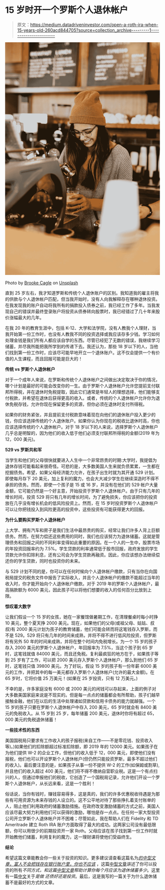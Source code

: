 # 15 岁时开一个罗斯个人退休帐户

> 原文：<https://medium.datadriveninvestor.com/open-a-roth-ira-when-15-years-old-260acd844705?source=collection_archive---------1----------------------->

![](img/20d1e709993b4e0a2089b636481520a4.png)

Photo by [Brooke Cagle](https://unsplash.com/@brookecagle?utm_source=medium&utm_medium=referral) on [Unsplash](https://unsplash.com?utm_source=medium&utm_medium=referral)

直到 25 岁左右，我才知道罗斯和传统个人退休账户的区别。我知道我的雇主将我的供款与个人退休帐户匹配，但当我开始时，没有人向我解释存在哪种退休投资。在我发现我的账户自动将我所有的捐款投入债券之前，我已经工作了多年。当我发现自己的错误并最终登录账户将投资从债券转向股票时，我已经错过了几十年来股价涨幅最大的几年。

在我 20 年的教育生涯中，包括 K-12、大学和法学院，没有人教我个人理财，当我开始第一份工作时，也没有人教我不同的投资选择或我应该存多少钱。学习如何处理金钱是我们所有人都应该自学的东西。尽管已经犯了无数的错误，我继续学习储蓄，并尽我所能把我所学到的传递下去。我还认为，那些 18 岁以下的人，当他们找到第一份工作时，应该尽可能早地开立一个退休账户。这不仅会提供一个有价值的人生课程，而且回报可能是巨大的！

**传统 vs 罗斯个人退休帐户**

对于一个成年人来说，在罗斯和传统个人退休帐户之间做出决定取决于你的情况，哪个计划是最好的可能会改变你的一生。由于罗斯个人退休帐户允许您提前支付联邦所得税，并在退休时免税提取，因此它们通常是年轻人的理想选择，他们能够支付税款，并希望在退休后获得更高的收入。或者，传统的个人退休帐户允许你为退休免税存钱，允许你现在保留更多的资源，但你必须在退休时支付所得税。

如果你的财务紧张，并且提前支付税款意味着现在向他们的退休账户投入更少的钱，你应该选择传统的个人退休账户。如果你认为你现在的税收比退休时高，你也应该选择传统的个人退休帐户。对于 18 岁以下的人来说，选择罗斯个人退休帐户几乎总是明智的，因为他们的收入低于他们必须支付联邦所得税的金额(2019 年为 12，000 美元)。

**529 vs 罗斯共和军**

当学生和他们的父母很快就要进入人生中一个非常昂贵的时期:大学时，我提倡为退休存钱可能看起来很奇怪。可悲的是，大多数美国人生来就负债累累，一生都在挖掘债务。希望，如果父母经济能力允许，在孩子出生时就为其开通 529 计划。即使每月存下 20 美元，加上复利的魔力，也会大大减少学生在继续深造时不得不承担的债务。然而，即使一个孩子是 15 或 16 岁，并没有在他们的 529 帐户大量金额，它可能仍然是一个好主意，开始投资于罗斯个人退休帐户。由于只有几年的增长时间，投资 529 将只有几年的增长时间，为了避免损失，你应该把你的投资放在几乎没有增长机会的低风险投资上。然而，在 15 岁时投资罗斯个人退休帐户可以让你把钱投入到风险更高的投资中，这些投资有可能获得更大的回报。

**为什么要购买罗斯个人退休帐户**

上大学、拥有汽车和房子是我们生活中最昂贵的购买，经常让我们许多人背上巨额债务。然而，在努力偿还这些费用的同时，我们也应该努力为退休储蓄。这就是管理债务和回报之间的不同利率变得如此重要的原因。在一个人的一生中，股票市场的年投资回报率约为 7.5%。学生贷款的利率通常低于股市回报，政府发放的学生贷款允许你扣除利息，还有公司会为学生贷款再融资。因此，你应该想办法继续偿还你的学生贷款，同时也投资你的未来。

与 529 计划不同的是，你可以在任何时候向个人退休帐户缴款，只有当你在向国税局提交的税务文件中报告了实际收入，并且个人退休帐户的缴款不能超过当年的收入时，你才能开始向个人退休帐户缴款。对于 2019 年的罗斯个人退休帐户，最高捐款额为 6000 美元，因此孩子可以将他们想要的收入的任何百分比放到上限。

**惊叹着大数字**

让我们假设一个 15 岁的女孩，她在一家餐馆做暑期工作，在清理餐桌时每小时挣 10 美元，整个夏天挣 2000 美元。现在，如果他们的父母(或祖父母、姑姑、叔叔)有 2000 美元计划为孩子的教育储蓄，他们可能会转而将这笔钱存入罗斯，而不是 529。529 将只有几年的时间来成熟，并将不得不进行低风险投资，但罗斯将有另外 50 年的时间来成熟，并将在整个时间内免税增长。为一个 15 岁的孩子存入 2000 美元的罗斯个人退休帐户，年回报率为 7.5%，当这个孩子到 65 岁时，这笔钱就值 84000 美元，而且还免税。复利最疯狂的地方在于，如果孩子等到 25 岁有了工作，可以把 2000 美元存入罗斯个人退休帐户，那么到他们 65 岁时，这笔钱只值 39800 美元。为了好玩，假设 15 岁的孩子有一份年薪 6000 美元的工作，并把其中的每一美元都存入罗斯个人退休帐户(允许的最大金额)。在 65 岁时，它将价值 25 万美元！(如果在 25 岁投资，只有 12 万美元。)

不幸的是，许多家庭没有 6000 或 2000 美元的闲钱可以存起来，上面的例子对大多数美国家庭来说是不现实的。但是每一点点的储蓄都会有所帮助，孩子们越早接触金融，他们在以后的生活中处理诸如贷款和信用卡债务的能力就越强。一个 15 岁的孩子只要在罗斯个人退休帐户中存入 200 美元，65 岁时就会有 8400 美元的免税收入。从 15 岁到 25 岁，每年储蓄 200 美元，退休时你将有超过 65，000 美元的免税退休储蓄！

**一些技术性的东西**

美国国税局只要求有工作收入的孩子报税(来自工作——不是零花钱、投资收入等)。)如果他们的扣除额超过标准扣除额，即 2019 年的 12000 美元。如果孩子在为他们提供 W-2 的企业工作，但他们的收入低于 12，000 美元，即使他们没有报税，他们也可以开设罗斯个人退休帐户(但仍然只能投资罗斯，最多不超过他们的收入)。最后要注意的是，如果孩子从事一份不提供 W-2 的工作(如保姆或割草),并且他们的收入超过 400 美元，他们将不得不缴纳自营职业税。这是一个有点扫兴的人，但通过申报他们的税收，它创造了一个国税局记录，允许他们开设一个罗斯个人退休帐户，从长远来看，这是一个胜利！

俗话说，当你有钱时，赚钱容易得多，这是真的，我们的许多优惠税收待遇是为那些有可用资源为未来存钱的人设立的。这不公平地对待了那些挣扎着支付账单的人，阻止他们利用政府的储蓄激励措施。在政府改变激励储蓄的方式之前，美国人应该尽最大努力利用他们可以获得的激励，哪怕是存一点点。在任何一家大型投资公司开立罗斯个人退休帐户并不困难；尽管如此，我在帮助人们在 Fidelity 和 TD Ameritrade 建立 Roth IRA 账户方面取得了最大的成功。这两家公司没有最低限额，你可以用很少的前期投资开一家 Roth。父母应该在孩子找到第一份工作时就开始教他们储蓄，利用复利的魔力，这一理财课将使他们受益终生。

**结论**

希望这篇文章能教会你一些关于投资的知识。更多建议请查看这篇名为[*的中型文章，富人不会把钱存在银行账户里，你也不应该*](https://medium.com/datadriveninvestor/rich-people-dont-keep-money-in-a-bank-account-you-shouldn-t-either-de8cd890d649) ，这篇[中型文章](https://medium.com/@bigguyjer803_14349/easy-steps-to-becoming-an-expert-investor-970a8decf321?source=post_page---------------------------)讲述了你可以投资的所有*不同方式，*和这篇[中型文章](https://medium.com/@bigguyjer803_14349/calculating-what-you-should-be-saving-each-month-for-retirement-8236d09c9cd2?source=post_page---------------------------)帮助*计算你每个月应该为退休储蓄多少*。这里有一篇[中文](https://medium.com/@bigguyjer803_14349/paying-down-debt-vs-investing-45c953bf2c9b?source=post_page---------------------------)关于*是做* *还债好还是投资*。最后，这是我写的一篇关于为什么退休储蓄不是最好的方式的文章。